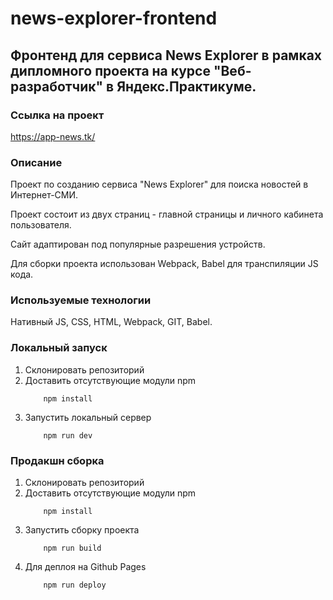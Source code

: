 # news-explorer-frontend

## Фронтенд для сервиса News Explorer в рамках дипломного проекта на курсе "Веб-разработчик" в Яндекс.Практикуме.

### Ссылка на проект

https://app-news.tk/

### Описание

Проект по созданию сервиса "News Explorer" для поиска новостей в Интернет-СМИ.

Проект состоит из двух страниц - главной страницы и личного кабинета пользователя.

Сайт адаптирован под популярные разрешения устройств.

Для сборки проекта использован Webpack, Babel для транспиляции JS кода.

### Используемые технологии

Нативный JS, CSS, HTML, Webpack, GIT, Babel.

### Локальный запуск

1. Склонировать репозиторий
2. Доставить отсутствующие модули npm
   ```
       npm install
   ```
3. Запустить локальный сервер
   ```
       npm run dev
   ```

### Продакшн сборка

1. Склонировать репозиторий
2. Доставить отсутствующие модули npm
   ```
       npm install
   ```
3. Запустить сборку проекта
   ```
       npm run build
   ```
4. Для деплоя на Github Pages
   ```
       npm run deploy
   ```